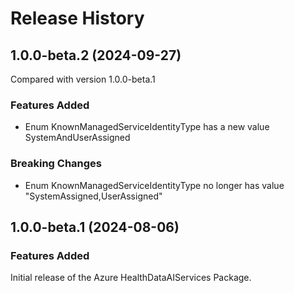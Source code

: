 # Release History
    
## 1.0.0-beta.2 (2024-09-27)
Compared with version 1.0.0-beta.1
    
### Features Added

  - Enum KnownManagedServiceIdentityType has a new value SystemAndUserAssigned

### Breaking Changes

  - Enum KnownManagedServiceIdentityType no longer has value "SystemAssigned,UserAssigned"
    
    
## 1.0.0-beta.1 (2024-08-06)

### Features Added

Initial release of the Azure HealthDataAIServices Package.
